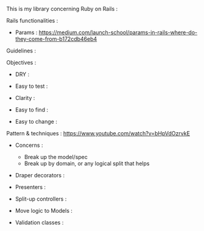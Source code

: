 This is my library concerning Ruby on Rails :

Rails functionalities :

- Params : https://medium.com/launch-school/params-in-rails-where-do-they-come-from-b172cdb46eb4

Guidelines :

Objectives : 

- DRY :

- Easy to test :

- Clarity :

- Easy to find :

- Easy to change :

Pattern & techniques :
https://www.youtube.com/watch?v=bHpVdOzrvkE

- Concerns : 
    * Break up the model/spec
    * Break up by domain, or any logical split that helps

- Draper decorators :
- Presenters :
- Split-up controllers :
- Move logic to Models :
- Validation classes :
